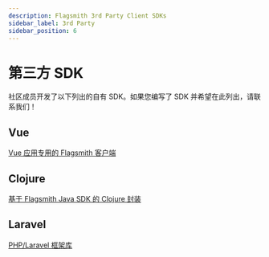 ```yaml
---
description: Flagsmith 3rd Party Client SDKs
sidebar_label: 3rd Party
sidebar_position: 6
---
```


# 第三方 SDK

社区成员开发了以下列出的自有 SDK。如果您编写了 SDK 并希望在此列出，请联系我们！

## Vue

[Vue 应用专用的 Flagsmith 客户端](https://github.com/mstfymrtc/flagsmith-vue-client)

## Clojure

[基于 Flagsmith Java SDK 的 Clojure 封装](https://github.com/Global-Online-Health/flagsmith-clj)

## Laravel

[PHP/Laravel 框架库](https://github.com/clearlyip/laravel-flagsmith)